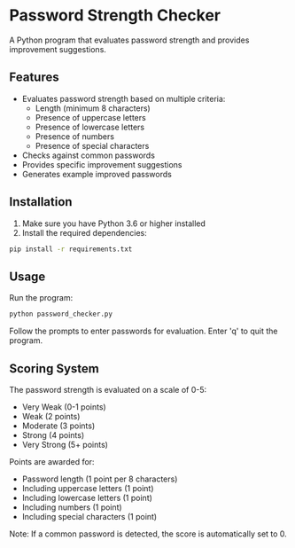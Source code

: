 # Password Strength Checker

A Python program that evaluates password strength and provides improvement suggestions.

## Features

- Evaluates password strength based on multiple criteria:
  - Length (minimum 8 characters)
  - Presence of uppercase letters
  - Presence of lowercase letters
  - Presence of numbers
  - Presence of special characters
- Checks against common passwords
- Provides specific improvement suggestions
- Generates example improved passwords

## Installation

1. Make sure you have Python 3.6 or higher installed
2. Install the required dependencies:
```bash
pip install -r requirements.txt
```

## Usage

Run the program:
```bash
python password_checker.py
```

Follow the prompts to enter passwords for evaluation. Enter 'q' to quit the program.

## Scoring System

The password strength is evaluated on a scale of 0-5:
- Very Weak (0-1 points)
- Weak (2 points)
- Moderate (3 points)
- Strong (4 points)
- Very Strong (5+ points)

Points are awarded for:
- Password length (1 point per 8 characters)
- Including uppercase letters (1 point)
- Including lowercase letters (1 point)
- Including numbers (1 point)
- Including special characters (1 point)

Note: If a common password is detected, the score is automatically set to 0. 